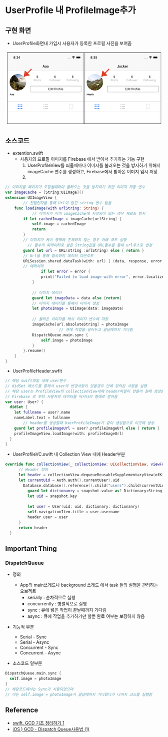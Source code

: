 # UserProfile 내 ProfileImage추가

## 구현 화면

-   UserProfile화면내 가입시 사용자가 등록한 프로필 사진을 보여줌

![200513_UserProfileImageAdd](../image/200513_UserProfileImageAdd.png)

## 소스코드

- extention.swift
  - 사용자의 프로필 이미지를 Firebase 에서 받아서 추가하는 기능 구현
    1. UserProfileView를 띄울때마다 이미지를 불러오는 것을 방지하기 위해서 imageCache 변수를 생성하고, Firebase에서 받아온 이미지 임시 저장
    2. 

```swift
// 이미지를 페이지가 로딩될때마다 불러오는 것을 방지하기 위한 이미지 저장 변수
var imageCache = [String:UIImage]()
extension UIImageView {
		// 전달인자를 통해 Url이 담긴 string 변수 받음
    func loadImage(with urlString: String) {
  			// 이미지가 이미 imageCache에 저장되어 있는 경우 재로드 방지
        if let cachedImage = imageCache[urlString] {
            self.image = cachedImage
            return
        }
        // 이미지가 케쉬 영역에 존제하지 않는 경우 아래 코드 실행
	      // 함수의 파라미터로 받은 String값을 URL함수를 통해 url주소로 변경
        guard let url = URL(string :urlString) else { return }
      	// Url을 통해 접속하여 데이터 다운로드
        URLSession.shared.dataTask(with: url) { (data, response, error ) in
        // 에러처리    
				if let error = error {
                print("Failed to load image with error", error.localizedDescription)
            }
            
            // 이미지 데이터
            guard let imageData = data else {return}
            // 이미지 데이터를 통해서 이미지 생성
            let photoImage = UIImage(data: imageData)
            
            // 불러온 이미지를 케쉬 이미지 변수에 저장
            imageCache[url.absoluteString] = photoImage
						// 큐에 작업을 넣어두고 끝날때까지 기다림                                               
            DispatchQueue.main.sync {
                self.image = photoImage
            }
        }.resume()
    }
}
```

- UserProfileHeader.swfit 

```swift
// 해당 swift파일 내에 user변수
// didSet 메소드를 통해서 user의 변경사항이 있을경우 안에 정의된 사항을 실행
// 해당 user는 ProfileView의 collectionView내에 header파일이 만들어 질때 생성됨
// Firebase 로 부터 사용자의 데이터를 딕셔너리 형태로 받아옴
var user: User? {
  didSet {
    let fullname = user?.name
    nameLabel.text = fullname
		// header를 생성할때 UserProfileImage가 같이 생성됨으로 이곳에 생성
    guard let profileImageUrl = user?.profileImageUrl else { return }
    profileImageView.loadImage(with: profileImageUrl)
  }
}
```

- UserProfileVC.swift 내 Collection View 내에 Header부분

```swift
override func collectionView(_ collectionView: UICollectionView, viewForSupplementaryElementOfKind kind: String, at indexPath: IndexPath) -> UICollectionReusableView {
      // Header 정의
      let header = collectionView.dequeueReusableSupplementaryView(ofKind: kind, withReuseIdentifier: headerIdentifier, for: indexPath) as! UserProfileHeader
      let currentUid = Auth.auth().currentUser?.uid
        Database.database().reference().child("users").child(currentUid!).observeSingleEvent(of: .value) { (snapshot) in
          guard let dictionanry = snapshot.value as? Dictionary<String, AnyObject> else { return }
          let uid = snapshot.key
                                                                                                          					// 여기서 user의 내용이 변경됨
          let user = User(uid: uid, dictionary: dictionanry)
          self.navigationItem.title = user.username
          header.user = user
      }
      return header
  }
```



## Important Thing

### DispatchQueue

- 정의
  - App의 main쓰레드나 background 쓰레드 에서 task 들의 실행을 관리하는 오브젝트
    - serially : 순차적으로 실행
    - concurrently : 병렬적으로 실행
    - sync : 큐에 넣은 작업이 끝날때까지 기다림
    - async : 큐에 작업을 추가하기만 할뿐 완료 여부는 보장하지 않음
- 기능적 부분
  - Serial - Sync
  - Serial - Async
  - Concurrent - Sync
  - Concurrent - Async

- 소스코드 일부분

```swift
DispatchQueue.main.sync {
  self.image = photoImage
}
// 해당코드에서는 Sync가 사용되었으며
// 이는 self.image = photoImage가 끝날때까지 기다렸다가 나머지 코드를 실행함
```



## Reference

- [swift. GCD 기초 정리하기 1](https://devmjun.github.io/archive/1-GCD)
-  [iOS ) GCD - Dispatch Queue사용법 (1)](https://zeddios.tistory.com/516) 